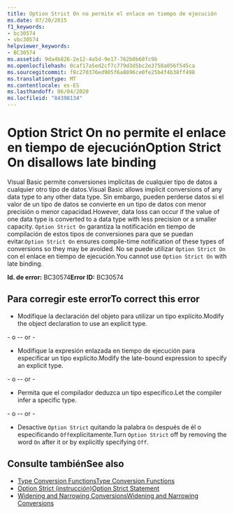```yaml
---
title: Option Strict On no permite el enlace en tiempo de ejecución
ms.date: 07/20/2015
f1_keywords:
- bc30574
- vbc30574
helpviewer_keywords:
- BC30574
ms.assetid: 9da4b826-2e12-4a5d-9e17-762b0b68fc9b
ms.openlocfilehash: 0caf17a5ed2cf7c779d3d5bc2e3758a056f545ca
ms.sourcegitcommit: f8c270376ed905f6a8896ce0fe25b4f4b38ff498
ms.translationtype: MT
ms.contentlocale: es-ES
ms.lasthandoff: 06/04/2020
ms.locfileid: "84398134"
---
```

# <a name="option-strict-on-disallows-late-binding"></a><span data-ttu-id="d4fe1-102">Option Strict On no permite el enlace en tiempo de ejecución</span><span class="sxs-lookup"><span data-stu-id="d4fe1-102">Option Strict On disallows late binding</span></span>
<span data-ttu-id="d4fe1-103">Visual Basic permite conversiones implícitas de cualquier tipo de datos a cualquier otro tipo de datos.</span><span class="sxs-lookup"><span data-stu-id="d4fe1-103">Visual Basic allows implicit conversions of any data type to any other data type.</span></span> <span data-ttu-id="d4fe1-104">Sin embargo, pueden perderse datos si el valor de un tipo de datos se convierte en un tipo de datos con menor precisión o menor capacidad.</span><span class="sxs-lookup"><span data-stu-id="d4fe1-104">However, data loss can occur if the value of one data type is converted to a data type with less precision or a smaller capacity.</span></span> <span data-ttu-id="d4fe1-105">`Option Strict On` garantiza la notificación en tiempo de compilación de estos tipos de conversiones para que se puedan evitar.</span><span class="sxs-lookup"><span data-stu-id="d4fe1-105">`Option Strict On` ensures compile-time notification of these types of conversions so they may be avoided.</span></span> <span data-ttu-id="d4fe1-106">No se puede utilizar `Option Strict On` con el enlace en tiempo de ejecución.</span><span class="sxs-lookup"><span data-stu-id="d4fe1-106">You cannot use `Option Strict On` with late binding.</span></span>  

 <span data-ttu-id="d4fe1-107">**Id. de error:** BC30574</span><span class="sxs-lookup"><span data-stu-id="d4fe1-107">**Error ID:** BC30574</span></span>  
  
## <a name="to-correct-this-error"></a><span data-ttu-id="d4fe1-108">Para corregir este error</span><span class="sxs-lookup"><span data-stu-id="d4fe1-108">To correct this error</span></span>  
  
- <span data-ttu-id="d4fe1-109">Modifique la declaración del objeto para utilizar un tipo explícito.</span><span class="sxs-lookup"><span data-stu-id="d4fe1-109">Modify the object declaration to use an explicit type.</span></span>  
  
 <span data-ttu-id="d4fe1-110">\- o -</span><span class="sxs-lookup"><span data-stu-id="d4fe1-110">\- or -</span></span>  
  
- <span data-ttu-id="d4fe1-111">Modifique la expresión enlazada en tiempo de ejecución para especificar un tipo explícito.</span><span class="sxs-lookup"><span data-stu-id="d4fe1-111">Modify the late-bound expression to specify an explicit type.</span></span>  
  
 <span data-ttu-id="d4fe1-112">\- o -</span><span class="sxs-lookup"><span data-stu-id="d4fe1-112">\- or -</span></span>  
  
- <span data-ttu-id="d4fe1-113">Permita que el compilador deduzca un tipo específico.</span><span class="sxs-lookup"><span data-stu-id="d4fe1-113">Let the compiler infer a specific type.</span></span>  
  
 <span data-ttu-id="d4fe1-114">\- o -</span><span class="sxs-lookup"><span data-stu-id="d4fe1-114">\- or -</span></span>  
  
- <span data-ttu-id="d4fe1-115">Desactive `Option Strict` quitando la palabra `On` después de él o especificando `Off`explícitamente.</span><span class="sxs-lookup"><span data-stu-id="d4fe1-115">Turn `Option Strict` off by removing the word `On` after it or by explicitly specifying `Off`.</span></span>  
  
## <a name="see-also"></a><span data-ttu-id="d4fe1-116">Consulte también</span><span class="sxs-lookup"><span data-stu-id="d4fe1-116">See also</span></span>

- [<span data-ttu-id="d4fe1-117">Type Conversion Functions</span><span class="sxs-lookup"><span data-stu-id="d4fe1-117">Type Conversion Functions</span></span>](../language-reference/functions/type-conversion-functions.md)
- [<span data-ttu-id="d4fe1-118">Option Strict (instrucción)</span><span class="sxs-lookup"><span data-stu-id="d4fe1-118">Option Strict Statement</span></span>](../language-reference/statements/option-strict-statement.md)
- [<span data-ttu-id="d4fe1-119">Widening and Narrowing Conversions</span><span class="sxs-lookup"><span data-stu-id="d4fe1-119">Widening and Narrowing Conversions</span></span>](../programming-guide/language-features/data-types/widening-and-narrowing-conversions.md)
